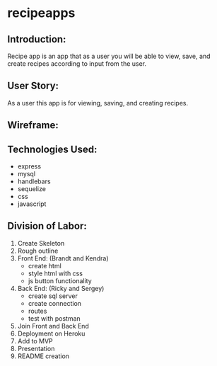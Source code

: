 # recipeapps
## Introduction:
Recipe app is an app that as a user you will be able to view, save, and create recipes according to input from the user.

## User Story:
As a user this app is for viewing, saving, and creating recipes.

## Wireframe:


## Technologies Used:
* express
* mysql
* handlebars
* sequelize
* css
* javascript

## Division of Labor:
1. Create Skeleton
2. Rough outline
3. Front End: (Brandt and Kendra)
   * create html
   * style html with css
   * js button functionality
4. Back End: (Ricky and Sergey)
   * create sql server
   * create connection
   * routes
   * test with postman
5. Join Front and Back End
6. Deployment on Heroku
7. Add to MVP
8. Presentation
9. README creation
